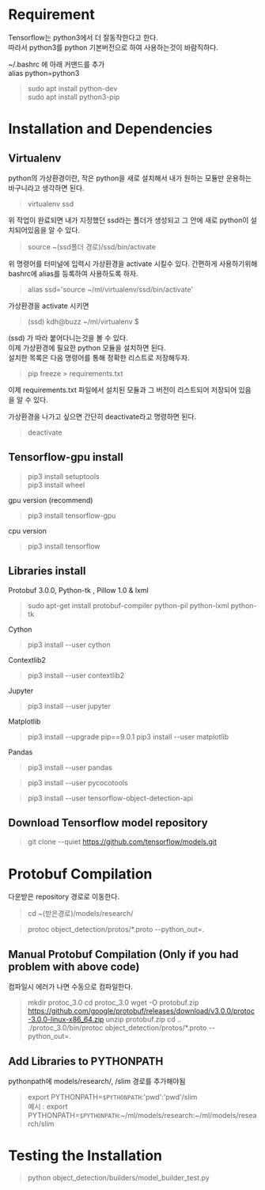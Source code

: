 # Requirement

Tensorflow는 python3에서 더 잘동작한다고 한다.  
따라서 python3를 python 기본버전으로 하여 사용하는것이 바람직하다.

~/.bashrc 에 아래 커맨드를 추가  
alias python=python3  

>sudo apt install python-dev  
>sudo apt install python3-pip

# Installation and Dependencies

## Virtualenv

python의 가상환경이란, 작은 python을 새로 설치해서 내가 원하는 모듈만 운용하는 바구니라고 생각하면 된다.  

>virtualenv ssd

위 작업이 완료되면 내가 지정했던 ssd라는 폴더가 생성되고 그 안에 새로 python이 설치되어있음을 알 수 있다.  

>source ~(ssd폴더 경로)/ssd/bin/activate  

위 명령어를 터미널에 입력시 가상환경을 activate 시킬수 있다. 간편하게 사용하기위해 bashrc에 alias를 등록하여 사용하도록 하자.  

>alias ssd='source ~/ml/virtualenv/ssd/bin/activate'  

가상환경을 activate 시키면

>(ssd) kdh@buzz ~/ml/virtualenv $ 

(ssd) 가 따라 붙어다니는것을 볼 수 있다.  
이제 가상환경에 필요한 python 모듈을 설치하면 된다.  
설치한 목록은 다음 명령어를 통해 정확한 리스트로 저장해두자.
>pip freeze > requirements.txt

이제 requirements.txt 파일에서 설치된 모듈과 그 버전이 리스트되어 저장되어 있음을 알 수 있다.

가상환경을 나가고 싶으면 간단히 deactivate라고 명령하면 된다.
>deactivate

## Tensorflow-gpu install
>pip3 install setuptools  
>pip3 install wheel

gpu version (recommend)
> pip3 install tensorflow-gpu

cpu version
> pip3 install tensorflow

## Libraries install
Protobuf 3.0.0, Python-tk , Pillow 1.0 & lxml 
>sudo apt-get install protobuf-compiler python-pil python-lxml python-tk

Cython
>pip3 install --user cython

Contextlib2
>pip3 install --user contextlib2

Jupyter
>pip3 install --user jupyter

Matplotlib
>pip3 install --upgrade pip==9.0.1
>pip3 install --user matplotlib 

Pandas
>pip3 install --user pandas

>pip3 install --user pycocotools

>pip3 install --user tensorflow-object-detection-api

## Download Tensorflow model repository
> git clone --quiet https://github.com/tensorflow/models.git 

# Protobuf Compilation
다운받은 repository 경로로 이동한다. 
>cd ~(받은경로)/models/research/

> protoc object_detection/protos/*.proto --python_out=.

## Manual Protobuf Compilation (Only if you had problem with above code)
컴파일시 에러가 나면 수동으로 컴파일한다.

> mkdir protoc_3.0
> cd protoc_3.0
> wget -O protobuf.zip https://github.com/google/protobuf/releases/download/v3.0.0/protoc-3.0.0-linux-x86_64.zip
> unzip protobuf.zip
> cd ..
> ./protoc_3.0/bin/protoc object_detection/protos/*.proto --python_out=.

## Add Libraries to PYTHONPATH
pythonpath에 models/research/, /slim 경로를 추가해야됨

>export PYTHONPATH=`$PYTHONPATH`:'pwd':'pwd'/slim  
>예시 : export PYTHONPATH=`$PYTHONPATH`:~/ml/models/research:~/ml/models/research/slim

# Testing the Installation
> python object_detection/builders/model_builder_test.py
